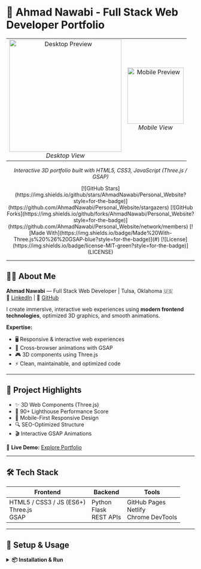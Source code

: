 # 🚀 Ahmad Nawabi - Full Stack Web Developer Portfolio

<div align="center">
  <table>
    <tr>
      <td align="center">
        <img src="images/portfolio-preview.png" alt="Desktop Preview" width="300"/><br>
        <em>Desktop View</em>
      </td>
      <td align="center">
        <img src="images/portfolio-preview-mobile.png" alt="Mobile Preview" width="150"/><br>
        <em>Mobile View</em>
      </td>
    </tr>
  </table>
  <p><em>Interactive 3D portfolio built with HTML5, CSS3, JavaScript (Three.js / GSAP)</em></p>
</div>

<div align="center">
  [![GitHub Stars](https://img.shields.io/github/stars/AhmadNawabi/Personal_Website?style=for-the-badge)](https://github.com/AhmadNawabi/Personal_Website/stargazers)
  [![GitHub Forks](https://img.shields.io/github/forks/AhmadNawabi/Personal_Website?style=for-the-badge)](https://github.com/AhmadNawabi/Personal_Website/network/members)
  [![Made With](https://img.shields.io/badge/Made%20With-Three.js%20%26%20GSAP-blue?style=for-the-badge)](#)
  [![License](https://img.shields.io/badge/license-MIT-green?style=for-the-badge)](LICENSE)
</div>

---

## 👨‍💻 About Me
**Ahmad Nawabi** — Full Stack Web Developer | Tulsa, Oklahoma 🇺🇸  
🔗 [LinkedIn](https://www.linkedin.com/in/ahmadshamoonnawabi) | 📂 [GitHub](https://github.com/AhmadNawabi)  

I create immersive, interactive web experiences using **modern frontend technologies**, optimized 3D graphics, and smooth animations.

**Expertise:**
- 🖥 Responsive & interactive web experiences  
- 🎨 Cross-browser animations with GSAP  
- 🎮 3D components using Three.js  
- ⚡ Clean, maintainable, and optimized code  

---

## 🌟 Project Highlights
- ✨ 3D Web Components (Three.js)  
- 🚀 90+ Lighthouse Performance Score  
- 📱 Mobile-First Responsive Design  
- 🔍 SEO-Optimized Structure  
- 🎬 Interactive GSAP Animations  

🔗 **Live Demo:** [Explore Portfolio](#)

---

## 🛠️ Tech Stack

| Frontend | Backend | Tools |
|----------|---------|-------|
| HTML5 / CSS3 / JS (ES6+) <br> Three.js <br> GSAP | Python <br> Flask <br> REST APIs | GitHub Pages <br> Netlify <br> Chrome DevTools |

---

## 🚀 Setup & Usage

<details>
<summary><strong>📦 Installation & Run</strong></summary><br>

**1. Clone the repository**  
```bash
git clone https://github.com/AhmadNawabi/Personal_Website.git
cd Personal_Website
